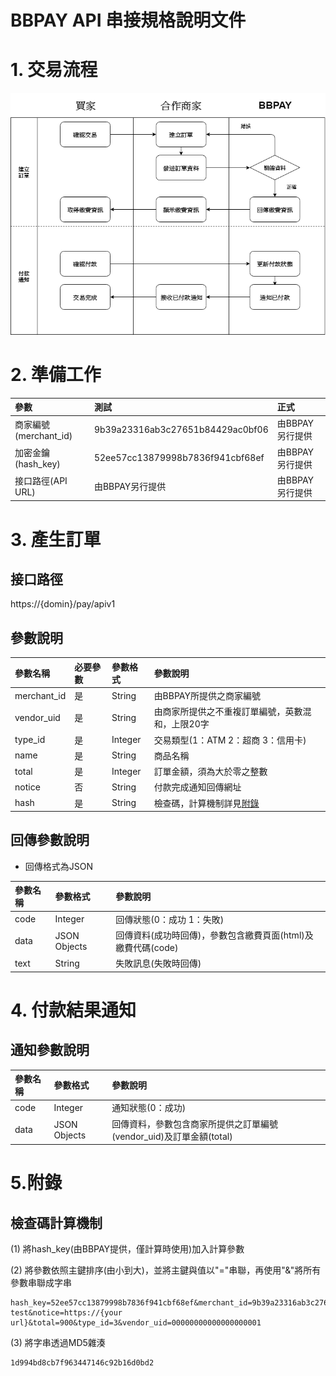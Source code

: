 # BBPAY API 串接規格說明文件 

# 1. 交易流程

![BBPAY](img/flow.png)

# 2. 準備工作

|參數|測試|正式|
|:--|:--|:--|
|商家編號(merchant_id)|9b39a23316ab3c27651b84429ac0bf06|由BBPAY另行提供|
|加密金鑰(hash_key)|52ee57cc13879998b7836f941cbf68ef|由BBPAY另行提供|
|接口路徑(API URL)|由BBPAY另行提供|由BBPAY另行提供|

# 3. 產生訂單

## 接口路徑

https://{domin}/pay/apiv1

## 參數說明

|參數名稱|必要參數|參數格式|參數說明
|:--|:--|:--|:--|
|merchant_id|是|String|由BBPAY所提供之商家編號
|vendor_uid|是|String|由商家所提供之不重複訂單編號，英數混和，上限20字
|type_id|是|Integer|交易類型(1：ATM 2：超商 3：信用卡)
|name|是|String|商品名稱
|total|是|Integer|訂單金額，須為大於零之整數
|notice|否|String|付款完成通知回傳網址
|hash|是|String|檢查碼，計算機制詳見<a href = "#appendix">附錄<a>

## 回傳參數說明

- 回傳格式為JSON

|參數名稱|參數格式|參數說明
|:--|:--|:--
|code|Integer|回傳狀態(0：成功 1：失敗)
|data|JSON Objects|回傳資料(成功時回傳)，參數包含繳費頁面(html)及繳費代碼(code)
|text|String|失敗訊息(失敗時回傳)

# 4. 付款結果通知

## 通知參數說明

|參數名稱|參數格式|參數說明
|:--|:--|:--
|code|Integer|通知狀態(0：成功)
|data|JSON Objects|回傳資料，參數包含商家所提供之訂單編號(vendor_uid)及訂單金額(total)

# <p id = "appendix">5.附錄<p>

## 檢查碼計算機制

(1) 將hash_key(由BBPAY提供，僅計算時使用)加入計算參數

(2) 將參數依照主鍵排序(由小到大)，並將主鍵與值以"="串聯，再使用"&"將所有參數串聯成字串
```
hash_key=52ee57cc13879998b7836f941cbf68ef&merchant_id=9b39a23316ab3c27651b84429ac0bf06&name=api test&notice=https://{your url}&total=900&type_id=3&vendor_uid=00000000000000000001
```
(3) 將字串透過MD5雜湊
```
1d994bd8cb7f963447146c92b16d0bd2
```